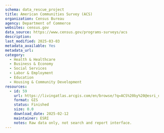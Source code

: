 ```yaml
---
schema: data_rescue_project 
title: American Communities Survey (ACS)
organization: Census Bureau
agency: Department of Commerce
websites: census.gov
data_source: https://www.census.gov/programs-surveys/acs
description: 
last_modified: 2025-03-03
metadata_available: Yes
metadata_url: 
category:
  - Health & Healthcare 
  - Business & Economy 
  - Social Services 
  - Labor & Employment 
  - Education 
  - Housing & Community Development 
resources:
  - id: 59
    url: https://livingatlas.arcgis.com/en/browse/?q=ACS%20by%20@esri_demographics#d=2&q=ACS+by+%40esri_demographics&type=layers
    format: GIS
    status: Finished
    size: 0.0
    download_date: 2025-02-12
    maintainer: ESRI
    notes: Raw data only, not search and report interface.
---
```

